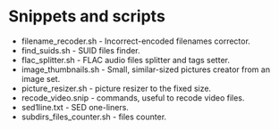 # Snippets and scripts

- filename_recoder.sh - Incorrect-encoded filenames corrector.
- find_suids.sh - SUID files finder.
- flac_splitter.sh - FLAC audio files splitter and tags setter.
- image_thumbnails.sh - Small, similar-sized pictures creator from an image set.
- picture_resizer.sh - picture resizer to the fixed size.
- recode_video.snip - commands, useful to recode video files.
- sed1line.txt - SED one-liners.
- subdirs_files_counter.sh - files counter.
